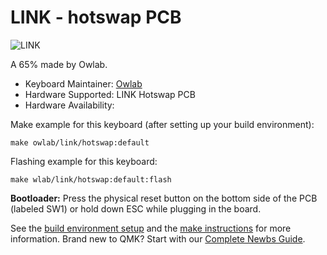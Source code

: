 # LINK - hotswap PCB

![LINK](https://imgur.com/a/Jqcl5Dq.jpg)

A 65% made by Owlab.

* Keyboard Maintainer: [Owlab](https://github.com/owlab-git)
* Hardware Supported: LINK Hotswap PCB
* Hardware Availability: 

Make example for this keyboard (after setting up your build environment):

    make owlab/link/hotswap:default

Flashing example for this keyboard:

    make wlab/link/hotswap:default:flash

**Bootloader:** Press the physical reset button on the bottom side of the PCB (labeled SW1) or hold down ESC while plugging in the board.

See the [build environment setup](https://docs.qmk.fm/#/getting_started_build_tools) and the [make instructions](https://docs.qmk.fm/#/getting_started_make_guide) for more information. Brand new to QMK? Start with our [Complete Newbs Guide](https://docs.qmk.fm/#/newbs).
